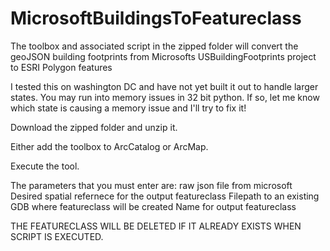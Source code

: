 # MicrosoftBuildingsToFeatureclass

The toolbox and associated script in the zipped folder will convert the geoJSON building 
footprints from Microsofts USBuildingFootprints project to ESRI Polygon features

I tested this on washington DC and have not yet built it out to handle larger states. You may run into memory issues in 32 bit python. If so, let me know which state is causing a memory issue and I'll try to fix it!



Download the zipped folder and unzip it.

Either add the toolbox to ArcCatalog or ArcMap.

Execute the tool.



The parameters that you must enter are:
raw json file from microsoft
Desired spatial refernece for the output featureclass
Filepath to an existing GDB where featureclass will be created
Name for output featureclass

THE FEATURECLASS WILL BE DELETED IF IT ALREADY EXISTS WHEN SCRIPT IS EXECUTED.
